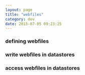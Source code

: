 ```yaml
---
layout: page
title: "webfiles"
category: dev
date: 2015-07-05 09:23:25
---
```


### defining webfiles

### write webfiles in datastores

### access webfiles in datastores
